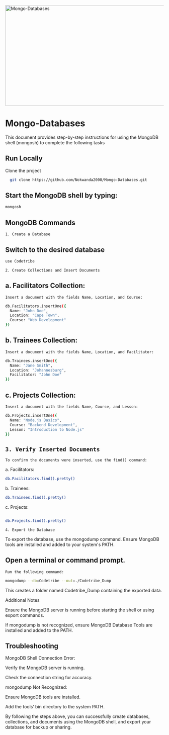 <img src="https://socialify.git.ci/Nokwanda2000/Mongo-Databases/image?language=1&owner=1&name=1&stargazers=1&theme=Light" alt="Mongo-Databases" width="640" height="320" />

<h1>Mongo-Databases</h1>



<p>This document provides step-by-step instructions for using the MongoDB shell (mongosh) to complete the following tasks</p>



## Run Locally
Clone the project
```bash
  git clone https://github.com/Nokwanda2000/Mongo-Databases.git
```


## Start the MongoDB shell by typing:
```bash
mongosh
```

## MongoDB Commands

`1. Create a Database`

## Switch to the desired database
```bash
use Codetribe
```
`2. Create Collections and Insert Documents`

## a. Facilitators Collection:

`Insert a document with the fields Name, Location, and Course:`
```bash
db.Facilitators.insertOne({
  Name: "John Doe",
  Location: "Cape Town",
  Course: "Web Development"
})
```
## b. Trainees Collection:

`Insert a document with the fields Name, Location, and Facilitator:`
```bash
db.Trainees.insertOne({
  Name: "Jane Smith",
  Location: "Johannesburg",
  Facilitator: "John Doe"
})
```
## c. Projects Collection:

`Insert a document with the fields Name, Course, and Lesson:`
```bash
db.Projects.insertOne({
  Name: "Node.js Basics",
  Course: "Backend Development",
  Lesson: "Introduction to Node.js"
})
```
## `3. Verify Inserted Documents`

`To confirm the documents were inserted, use the find() command:`

a. Facilitators:
``` bash
db.Facilitators.find().pretty()
```

b. Trainees:

```bash
db.Trainees.find().pretty()
```

c. Projects:
```bash

db.Projects.find().pretty()
```

`4. Export the Database`

To export the database, use the mongodump command. Ensure MongoDB tools are installed and added to your system's PATH.

## Open a terminal or command prompt.

`Run the following command:`
```bash
mongodump --db=Codetribe --out=./Codetribe_Dump
```

This creates a folder named Codetribe_Dump containing the exported data.

Additional Notes

Ensure the MongoDB server is running before starting the shell or using export commands.

If mongodump is not recognized, ensure MongoDB Database Tools are installed and added to the PATH.

## Troubleshooting

MongoDB Shell Connection Error:

Verify the MongoDB server is running.

Check the connection string for accuracy.

mongodump Not Recognized:

Ensure MongoDB tools are installed.

Add the tools’ bin directory to the system PATH.

By following the steps above, you can successfully create databases, collections, and documents using the MongoDB shell, and export your database for backup or sharing.

